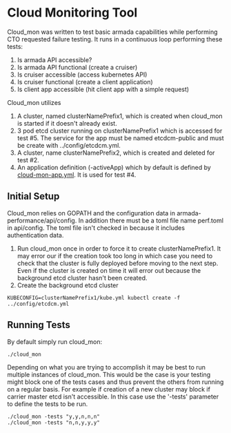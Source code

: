 # Cloud Monitoring Tool
Cloud_mon was written to test basic armada capabilities while performing CTO requested failure testing. It runs in a continuous loop performing these tests:
1. Is armada API accessible?
2. Is armada API functional (create a cruiser)
3. Is cruiser accessible (access kubernetes API)
4. Is cruiser functional (create a client application)
5. Is client app accessible (hit client app with a simple request)

Cloud_mon utilizes 
1. A cluster, named clusterNamePrefix1, which is created when cloud_mon is started if it doesn't already exist.
2. 3 pod etcd cluster running on clusterNamePrefix1 which is accessed for test #5. The service for the app must be named etcdcm-public and must be create with ../config/etcdcm.yml.
3. A cluster, name clusterNamePrefix2, which is created and deleted for test #2.
4. An application definition (-activeApp) which by default is defined by [cloud-mon-app.yml](../config/cloud-mon-app.yml). It is used for test #4.

## Initial Setup
Cloud_mon relies on GOPATH and the configuration data in armada-performance/api/config. In addition there must be a toml file name perf.toml in api/config. The toml file isn't checked in because it includes authentication data.

1. Run cloud_mon once in order to force it to create clusterNamePrefix1. It may error our if the creation took too long in which case you need to check that the cluster is fully deployed before moving to the next step. Even if the cluster is created on time it will error out because the background etcd cluster hasn't been created.
2. Create the background etcd cluster
```
KUBECONFIG=clusterNamePrefix1/kube.yml kubectl create -f ../config/etcdcm.yml
```

## Running Tests
By default simply run cloud_mon:

```
./cloud_mon
```

Depending on what you are trying to accomplish it may be best to run multiple instances of cloud_mon. This would be the case is your testing might block one of the tests cases and thus prevent the others from running on a regular basis. For example if creation of a new cluster may block if carrier master etcd isn't accessible. In this case use the '-tests' parameter to define the tests to be run.

```
./cloud_mon -tests "y,y,n,n,n"
./cloud_mon -tests "n,n,y,y,y"
```
